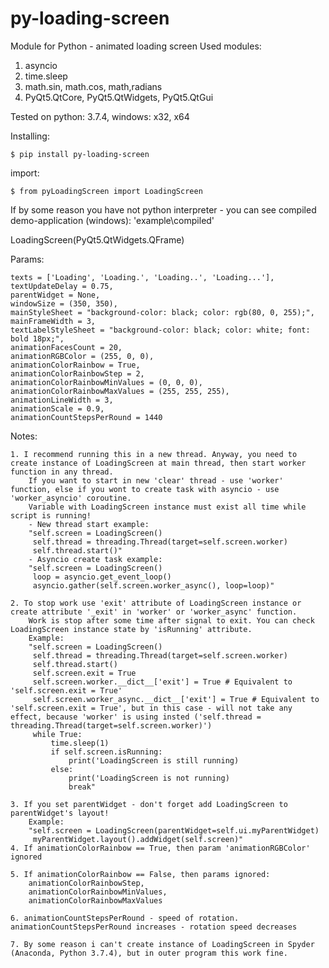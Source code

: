 # py-loading-screen

Module for Python - animated loading screen
Used modules:
  1. asyncio
  2. time.sleep
  3. math.sin, math.cos, math,radians
  4. PyQt5.QtCore, PyQt5.QtWidgets, PyQt5.QtGui

Tested on python: 3.7.4, windows: x32, x64

Installing:

    $ pip install py-loading-screen

import:

    $ from pyLoadingScreen import LoadingScreen

If by some reason you have not python interpreter - you can see compiled demo-application (windows): 'example\compiled'

LoadingScreen(PyQt5.QtWidgets.QFrame)

Params:

    texts = ['Loading', 'Loading.', 'Loading..', 'Loading...'],
    textUpdateDelay = 0.75,
    parentWidget = None,
    windowSize = (350, 350),
    mainStyleSheet = "background-color: black; color: rgb(80, 0, 255);",
    mainFrameWidth = 3,
    textLabelStyleSheet = "background-color: black; color: white; font: bold 18px;",
    animationFacesCount = 20,
    animationRGBColor = (255, 0, 0),
    animationColorRainbow = True,
    animationColorRainbowStep = 2,
    animationColorRainbowMinValues = (0, 0, 0),
    animationColorRainbowMaxValues = (255, 255, 255),
    animationLineWidth = 3,
    animationScale = 0.9,
    animationCountStepsPerRound = 1440


Notes:

    1. I recommend running this in a new thread. Anyway, you need to create instance of LoadingScreen at main thread, then start worker function in any thread.
        If you want to start in new 'clear' thread - use 'worker' function, else if you wont to create task with asyncio - use 'worker_asyncio' coroutine.
        Variable with LoadingScreen instance must exist all time while script is running!
        - New thread start example:
        "self.screen = LoadingScreen()
         self.thread = threading.Thread(target=self.screen.worker)
         self.thread.start()"
        - Asyncio create task example:
        "self.screen = LoadingScreen()
         loop = asyncio.get_event_loop()
         asyncio.gather(self.screen.worker_async(), loop=loop)"
    
    2. To stop work use 'exit' attribute of LoadingScreen instance or create attribute '_exit' in 'worker' or 'worker_async' function.
        Work is stop after some time after signal to exit. You can check LoadingScreen instance state by 'isRunning' attribute.
        Example:
        "self.screen = LoadingScreen()
         self.thread = threading.Thread(target=self.screen.worker)
         self.thread.start()
         self.screen.exit = True
         self.screen.worker.__dict__['exit'] = True # Equivalent to 'self.screen.exit = True'
         self.screen.worker_async.__dict__['exit'] = True # Equivalent to 'self.screen.exit = True', but in this case - will not take any effect, because 'worker' is using insted ('self.thread = threading.Thread(target=self.screen.worker)')
         while True:
             time.sleep(1)
             if self.screen.isRunning:
                 print('LoadingScreen is still running)
             else:
                 print('LoadingScreen is not running)
                 break"

    3. If you set parentWidget - don't forget add LoadingScreen to parentWidget's layout!
        Example:
        "self.screen = LoadingScreen(parentWidget=self.ui.myParentWidget)
         myParentWidget.layout().addWidget(self.screen)"
    4. If animationColorRainbow == True, then param 'animationRGBColor' ignored

    5. If animationColorRainbow == False, then params ignored:
        animationColorRainbowStep,
        animationColorRainbowMinValues,
        animationColorRainbowMaxValues
    
    6. animationCountStepsPerRound - speed of rotation. animationCountStepsPerRound increases - rotation speed decreases

    7. By some reason i can't create instance of LoadingScreen in Spyder (Anaconda, Python 3.7.4), but in outer program this work fine.




































